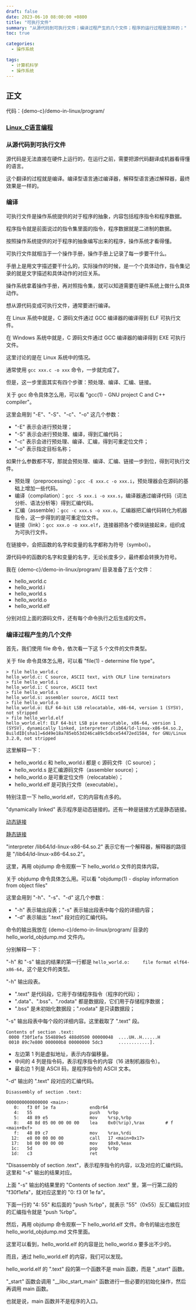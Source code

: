 ```yaml
---
draft: false
date: 2023-06-10 08:00:00 +0800
title: "可执行文件"
summary: "从源代码到可执行文件；编译过程产生的几个文件；程序的运行过程是怎样的；"
toc: true

categories:
  - 操作系统

tags:
  - 计算机科学
  - 操作系统
---
```


## 正文

代码：{demo-c}/demo-in-linux/program/

### [Linux_C语言编程](/post/computer-science/program/Linux_C语言编程)

### 从源代码到可执行文件

源代码是无法直接在硬件上运行的，在运行之前，需要把源代码翻译成机器看得懂的语言。

这个翻译的过程就是编译。编译型语言通过编译器，解释型语言通过解释器，最终效果是一样的。

### 编译

可执行文件是操作系统提供的对于程序的抽象，内容包括程序指令和程序数据。

程序指令就是前面说过的指令集里面的指令，程序数据就是二进制的数据。

按照操作系统提供的对于程序的抽象编写出来的程序，操作系统才看得懂。

可执行文件就相当于一个操作手册，操作手册上记录了每一步要干什么。

手册上是用文字描述要干什么的，实际操作的时候，是一个个具体动作，指令集记录的就是文字描述和具体动作的对应关系。

操作系统拿着操作手册，再对照指令集，就可以知道需要在硬件系统上做什么具体动作。

想从源代码变成可执行文件，通常要进行编译。

在 Linux 系统中就是，C 源码文件通过 GCC 编译器的编译得到 ELF 可执行文件。

在 Windows 系统中就是，C 源码文件通过 GCC 编译器的编译得到 EXE 可执行文件。

这里讨论的是在 Linux 系统中的情况。

通常使用 `gcc xxx.c -o xxx` 命令，一步就完成了。

但是，这一步里面其实有四个步骤：预处理、编译、汇编、链接。

关于 gcc 命令具体怎么用，可以看 "gcc(1) - GNU project C and C++ compiler"。

这里会用到 "-E"、"-S"、"-c"、"-o" 这几个参数：

- "-E" 表示会进行预处理；
- "-S" 表示会进行预处理、编译，得到汇编代码；
- "-c" 表示会进行预处理、编译、汇编，得到可重定位文件；
- "-o" 表示指定目标名称；

如果什么参数都不写，那就会预处理、编译、汇编、链接一步到位，得到可执行文件。

- 预处理（preprocessing）：`gcc -E xxx.c -o xxx.i`，预处理器会在源码的基础上增加一些代码。
- 编译（compilation）：`gcc -S xxx.i -o xxx.s`，编译器通过编译代码（词法分析、语法分析等）得到汇编代码。
- 汇编（assemble）：`gcc -c xxx.s -o xxx.o`，汇编器把汇编代码转化为机器指令，这一步得到的是可重定位文件。
- 链接（link）：`gcc xxx.o -o xxx.elf`，连接器把各个模块链接起来，组织成为可执行文件。

在链接中，会把函数的名字和变量的名字都称为符号（symbol）。

源代码中的函数的名字和变量的名字，无论长度多少，最终都会转换为符号。

我在 {demo-c}/demo-in-linux/program/ 目录准备了五个文件：

- hello_world.c
- hello_world.i
- hello_world.s
- hello_world.o
- hello_world.elf

分别对应上面的源码文件，还有每个命令执行之后生成的文件。

### 编译过程产生的几个文件

首先，我们使用 file 命令，依次看一下这 5 个文件的文件类型。

关于 file 命令具体怎么用，可以看 "file(1) - determine file type"。

```text
> file hello_world.c
hello_world.c: C source, ASCII text, with CRLF line terminators
> file hello_world.i
hello_world.i: C source, ASCII text
> file hello_world.s
hello_world.s: assembler source, ASCII text
> file hello_world.o
hello_world.o: ELF 64-bit LSB relocatable, x86-64, version 1 (SYSV), not stripped
> file hello_world.elf
hello_world.elf: ELF 64-bit LSB pie executable, x86-64, version 1 (SYSV), dynamically linked, interpreter /lib64/ld-linux-x86-64.so.2, BuildID[sha1]=6d49e18a785eb53d246ca89c5dbce54472ed1584, for GNU/Linux 3.2.0, not stripped
```

这里解释一下：

- hello_world.c 和 hello_world.i 都是 c 源码文件（C source）；
- hello_world.s 是汇编源码文件（assembler source）；
- hello_world.o 是可重定位文件（relocatable）；
- hello_world.elf 是可执行文件（executable）。

特别注意一下 hello_world.elf，它的内容有点多的。

"dynamically linked" 表示程序是动态链接的。还有一种是链接方式是静态链接。

[动态链接](/post/computer-science/program/动态链接)

[静态链接](/post/computer-science/program/静态链接)

"interpreter /lib64/ld-linux-x86-64.so.2" 表示它有一个解释器，解释器的路径是 "/lib64/ld-linux-x86-64.so.2"。

这里，再用 objdump 命令观察一下 hello_world.o 文件的具体内容。

关于 objdump 命令具体怎么用。可以看 "objdump(1) - display information from object files"

这里会用到 "-h"、"-s"、"-d" 这几个参数：

- "-h" 表示输出段表；"-s" 表示输出段表中每个段的详细内容；
- "-d" 表示输出 ".text" 段对应的汇编代码。

命令的输出我放在 {demo-c}/demo-in-linux/program/ 目录的 hello_world_objdump.md 文件内。

分别解释一下：

"-h" 和 "-s" 输出的结果的第一行都是 `hello_world.o:     file format elf64-x86-64`，这个是文件的类型。

"-h" 输出段表。

- ".text" 是代码段，它用于存储程序指令（程序的代码）；
- ".data"、".bss"、".rodata" 都是数据段，它们用于存储程序数据；
- ".bss" 是未初始化数据段；".rodata" 是只读数据段；

"-s" 输出段表中每个段的详细内容。这里截取了 ".text" 段。

```text
Contents of section .text:
 0000 f30f1efa 554889e5 488d0500 00000048  ....UH..H......H
 0010 89c7e800 000000b8 00000000 5dc3      ............].  
```

- 左边第 1 列是虚拟地址，表示内存偏移量。
- 中间的 4 列是指令码，表示程序指令的内容（16 进制机器指令）。
- 最右边 1 列是 ASCII 码，是程序指令的 ASCII 文本。

"-d" 输出的 ".text" 段对应的汇编代码。

```text
Disassembly of section .text:

0000000000000000 <main>:
   0:	f3 0f 1e fa          	endbr64 
   4:	55                   	push   %rbp
   5:	48 89 e5             	mov    %rsp,%rbp
   8:	48 8d 05 00 00 00 00 	lea    0x0(%rip),%rax        # f <main+0xf>
   f:	48 89 c7             	mov    %rax,%rdi
  12:	e8 00 00 00 00       	call   17 <main+0x17>
  17:	b8 00 00 00 00       	mov    $0x0,%eax
  1c:	5d                   	pop    %rbp
  1d:	c3                   	ret    
```

"Disassembly of section .text"，表示程序指令的内容，以及对应的汇编代码。这里和 "-s" 输出的结果对应。

上面 "-s" 输出的结果里的 "Contents of section .text" 里，第一行第二段的 "f30f1efa"，就对应这里的 "0:    f3 0f 1e fa"。

下面一行的 "4:    55" 和后面的 "push %rbp"，就表示 "55"（0x55）反汇编后对应的汇编指令就是 "push %rbp"。

然后，再用 objdump 命令观察一下 hello_world.elf 文件。命令的输出也放在 hello_world_objdump.md 文件里面。

这里可以看到，hello_world.elf 的内容是比 hello_world.o 要多出不少的。

而且，通过 hello_world.elf 的内容，我们可以发现。

hello_world.elf 的 ".text" 段的第一个函数不是 main 函数，而是 "_start" 函数。

"_start" 函数会调用 "__libc_start_main" 函数进行一些必要的初始化操作，然后再调用 main 函数。

也就是说，main 函数并不是程序的入口。
